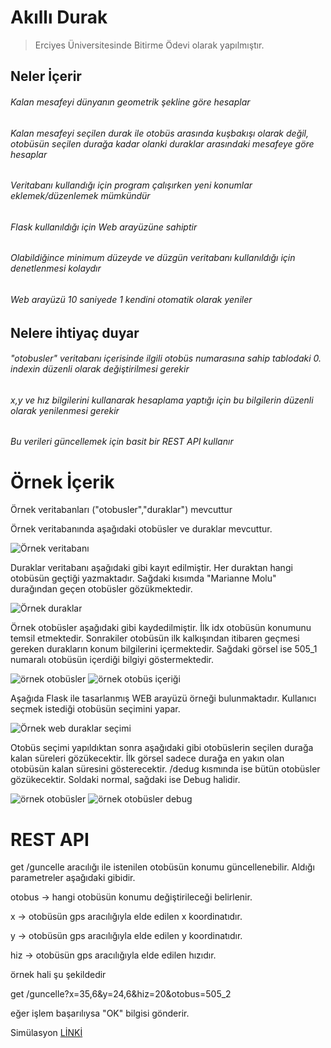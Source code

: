 # Akıllı Durak

> Erciyes Üniversitesinde Bitirme Ödevi olarak yapılmıştır.

## Neler İçerir

###### Kalan mesafeyi dünyanın geometrik şekline göre hesaplar
###### Kalan mesafeyi seçilen durak ile otobüs arasında kuşbakışı olarak değil, otobüsün seçilen durağa kadar olanki duraklar arasındaki mesafeye göre hesaplar
###### Veritabanı kullandığı için program çalışırken yeni konumlar eklemek/düzenlemek mümkündür
###### Flask kullanıldığı için Web arayüzüne sahiptir
###### Olabildiğince minimum düzeyde ve düzgün veritabanı kullanıldığı için denetlenmesi kolaydır
###### Web arayüzü 10 saniyede 1 kendini otomatik olarak yeniler


## Nelere ihtiyaç duyar

###### "otobusler" veritabanı içerisinde ilgili otobüs numarasına sahip tablodaki 0. indexin düzenli olarak değiştirilmesi gerekir
###### x,y ve hız bilgilerini kullanarak hesaplama yaptığı için bu bilgilerin düzenli olarak yenilenmesi gerekir
###### Bu verileri güncellemek için basit bir REST API kullanır

# Örnek İçerik
Örnek veritabanları ("otobusler","duraklar") mevcuttur

Örnek veritabanında aşağıdaki otobüsler ve duraklar mevcuttur.

![Örnek veritabanı](https://i.ibb.co/1Tnr34Q/aa.png)

Duraklar veritabanı aşağıdaki gibi kayıt edilmiştir. Her duraktan hangi otobüsün geçtiği yazmaktadır. Sağdaki kısımda "Marianne Molu" durağından geçen otobüsler gözükmektedir.

![Örnek duraklar](https://i.ibb.co/zJB0ptP/b.png)

Örnek otobüsler aşağıdaki gibi kaydedilmiştir. İlk idx otobüsün konumunu temsil etmektedir. Sonrakiler otobüsün ilk kalkışından itibaren geçmesi gereken durakların konum bilgilerini içermektedir. Sağdaki görsel ise 505_1 numaralı otobüsün içerdiği bilgiyi göstermektedir.

![örnek otobüsler](https://i.ibb.co/x7RNz9Z/c.png) ![örnek otobüs içeriği](https://i.ibb.co/gzGdH6p/d.png)

Aşağıda Flask ile tasarlanmış WEB arayüzü örneği bulunmaktadır. Kullanıcı seçmek istediği otobüsün seçimini yapar.

![Örnek web duraklar seçimi](https://i.ibb.co/C2qPfvs/e.png)

Otobüs seçimi yapıldıktan sonra aşağıdaki gibi otobüslerin seçilen durağa kalan süreleri gözükecektir. İlk görsel sadece durağa en yakın olan otobüsün kalan süresini gösterecektir. /dedug kısmında ise bütün otobüsler gözükecektir. Soldaki normal, sağdaki ise Debug halidir.

![örnek otobüsler](https://i.ibb.co/LR5GcrV/g.png) ![örnek otobüsler debug](https://i.ibb.co/xCVVJdF/f.png)


# REST API

get /guncelle aracılığı ile istenilen otobüsün konumu güncellenebilir. Aldığı parametreler aşağıdaki gibidir.

otobus -> hangi otobüsün konumu değiştirileceği belirlenir.

x -> otobüsün gps aracılığıyla elde edilen x koordinatıdır.

y -> otobüsün gps aracılığıyla elde edilen y koordinatıdır.

hiz -> otobüsün gps aracılığıyla elde edilen hızıdır.

örnek hali şu şekildedir

get /guncelle?x=35,6&y=24,6&hiz=20&otobus=505_2

eğer işlem başarılıysa "OK" bilgisi gönderir.

Simülasyon [LİNKİ](https://youtu.be/A2EjIzUF2Sk)
